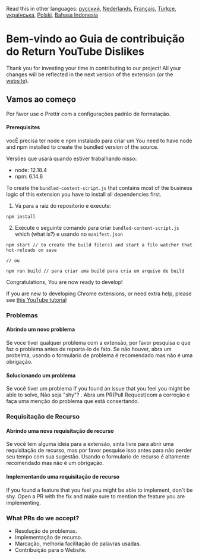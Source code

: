 Read this in other languages: [русский](CONTRIBUTINGru.md), [Nederlands](CONTRIBUTINGnl.md), [Français](CONTRIBUTINGfr.md), [Türkçe](CONTRIBUTINGtr.md), [українська](CONTRIBUTINGuk.md), [Polski](CONTRIBUTINGpl.md), [Bahasa Indonesia](CONTRIBUTINGid.md)

# Bem-vindo ao Guia de contribuição do Return YouTube Dislikes

Thank you for investing your time in contributing to our project! All your changes will be reflected in the next version of the extension (or the [website](https://www.returnyoutubedislike.com/)).

## Vamos ao  começo

Por favor use o Prettir com a configurações padrão de formatação.

#### Prerequisites

vocÊ precisa ter node e npm instalado para criar um You need to have node and npm installed to create the bundled version of the source.

Versões que usará quando estiver trabalhando nisso:

- node: 12.18.4
- npm: 6.14.6

To create the `bundled-content-script.js` that contains most of the business logic of this extension you have to install all dependencies first.

1. Vá para a raiz do repositorio e execute:

```
npm install
```

2. Execute o seguinte comando para criar `bundled-content-script.js` which (what is?) e usando no `manifest.json`

```
npm start // to create the build file(s) and start a file watcher that hot-reloads on save

// ou

npm run build // para criar uma build para cria um arquivo de build
```

Congratulations, You are now ready to develop!

If you are new to developing Chrome extensions, or need extra help, please see [this YouTube tutorial](https://www.youtube.com/watch?v=mdOj6HYE3_0)

### Problemas

#### Abrindo um novo problema

Se voce tiver qualquer problema com a extensão, por favor pesquisa o que faz o problema antes de reporta-lo de fato. Se não houver, abra um probelma, usando o formulario de problema é recomendado mas não é uma obrigação.

#### Solucionando um problema

Se você tiver um problema If you found an issue that you feel you might be able to solve, Não seja  "shy"? . Abra um PR(Pull Request)com a correção e faça uma menção do problema que está consertando.

### Requisitação de Recurso

#### Abrindo uma nova requisitação de recurso

Se você tem alguma ideia para a extensão, sinta livre para abrir uma requisitação de recurso, mas por favor pesquise isso antes para não perder seu tempo com sua sugestão. Usando o formulario de recurso é altamente recomendado mas não é um obrigação.

#### Implementando uma requisitação de recurso

If you found a feature that you feel you might be able to implement, don't be shy. Open a PR with the fix and make sure to mention the feature you are implementing.

### What PRs do we accept?

- Resolução de problemas.
- Implementação de recurso.
- Marcação, melhoria facilitação de palavras usadas.
- Contribuição para o Website.
